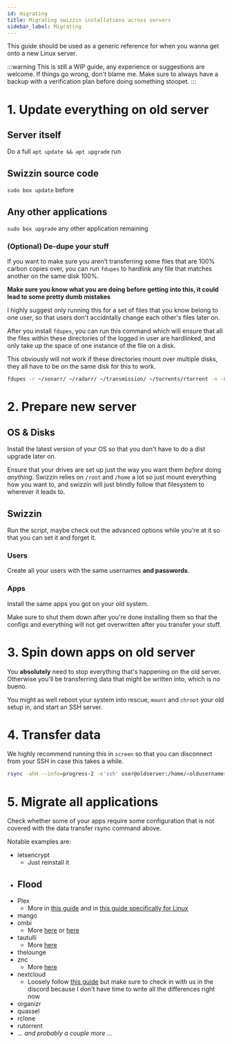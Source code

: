 ```yaml
---
id: migrating
title: Migrating swizzin installations across servers
sidebar_label: Migrating
---
```

This guide should be used as a generic reference for when you wanna get onto a new Linux server.

:::warning
This is still a WIP guide, any experience or suggestions are welcome. If things go wrong, don't blame me. Make sure to always have a backup with a verification plan before doing something stoopet.
:::

# 1. Update everything on old server
## Server itself
Do a full `apt update && apt upgrade` run
## Swizzin source code
`sudo box update` before 

## Any other applications
`sudo box upgrade` any other application remaining

### (Optional) De-dupe your stuff
If you want to make sure you aren't transferring some files that are 100% carbon copies over, you can run `fdupes` to hardlink any file that matches another on the same disk 100%.

**Make sure you know what you are doing before getting into this, it could lead to some pretty dumb mistakes**

I highly suggest only running this for a set of files that you know belong to one user, so that users don't accidntally change each other's files later on.

After you install `fdupes`, you can run this command which will ensure that all the files within these directories of the logged in user are hardlinked, and only take up the space of one instance of the file on a disk.

This obviously will not work if these directories mount over multiple disks, they all have to be on the same disk for this to work. 

```bash
fdupes -r ~/sonarr/ ~/radarr/ ~/transmission/ ~/torrents/rtorrent -n -L
```

# 2. Prepare new server

## OS & Disks

Install the latest version of your OS so that you don't have to do a dist upgrade later on.

Ensure that your drives are set up just the way you want them _before_ doing _anything_. Swizzin relies on `/root` and `/home` a lot so just mount everything how you want to, and swizzin will just blindly follow that filesystem to wherever it leads to.

## Swizzin
Run the script, maybe check out the advanced options while you're at it so that you can set it and forget it.

### Users
Create all your users with the same usernames **and passwords**.

### Apps
Install the same apps you got on your old system.

Make sure to shut them down after you're done installing them so that the configs and everything will not get overwritten after you transfer your stuff.

# 3. Spin down apps on old server
You **absolutely** need to stop everything that's happening on the old server. Otherwise you'll be transferring data that might be written into, which is no bueno.

You might as well reboot your system into rescue, `mount` and `chroot` your old setup in, and start an SSH server.

# 4. Transfer data

We highly recommend running this in `screen` so that you can disconnect from your SSH in case this takes a while.

```bash
rsync -ahH --info=progress-2 -e'ssh' user@oldserver:/home/<oldusername>/ /home/<newusername> --usermap=<oldusername>:<newusername> --exclude=.config/deluge/core.conf --exclude=.config/deluge/web.conf --exclude=.rtorrent.rc
```
# 5. Migrate all applications

Check whether some of your apps require some configuration that is not covered with the data transfer rsync command above.

Notable examples are:
- letsencrypt
  - Just reinstall it
- Flood
  - 
- Plex
  - More in [this guide](https://support.plex.tv/articles/201370363-move-an-install-to-another-system/) and in [this guide specifically for Linux](https://forums.plex.tv/t/pms-migration-linux/678445/2)
- mango
- ombi
  - More [here](https://github.com/Ombi-app/Ombi/wiki/Backups) or [here](https://docs.ombi.app/info/backing-up/)
- tautulli
  - More [here](https://github.com/Tautulli/Tautulli/wiki/Frequently-Asked-Questions#q-i-need-to-movereinstall-tautulli-can-i-keep-my-history-and-statistics)
- thelounge
- znc
  - More [here](https://wiki.znc.in/FAQ#How_do_I_migrate_ZNC_from_one_machine_to_another.3F)
- nextcloud
  - Loosely follow [this guide](https://docs.nextcloud.com/server/21/admin_manual/maintenance/migrating.html) but make sure to check in with us in the discord because I don't have time to write all the differences right now
- organizr
- quassel
- rclone
- rutorrent
- _... and probably a couple more ..._

